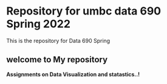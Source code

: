 # Repository for umbc data 690 Spring 2022
This is the repository for Data 690 Spring 
## welcome to My repository
**Assignments on Data Visualization and statastics..!**
